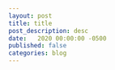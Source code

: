 ```yaml
---
layout: post
title: title
post_description: desc
date:   2020 00:00:00 -0500
published: false
categories: blog
---
```

